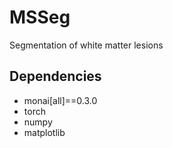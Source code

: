 # MSSeg
Segmentation of white matter lesions
## Dependencies
- monai[all]==0.3.0
- torch
- numpy
- matplotlib
